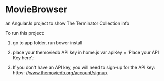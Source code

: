# MovieBrowser
an AngularJs project to show The Terminator Collection info

To run this project:

1. go to app folder, run bower install

2. place your themoviedb API key in home.js 
    var apiKey = 'Place your API Key here';

3. If you don't have an API key, you will need to sign-up for the API key: https:
//www.themoviedb.org/account/signup.
